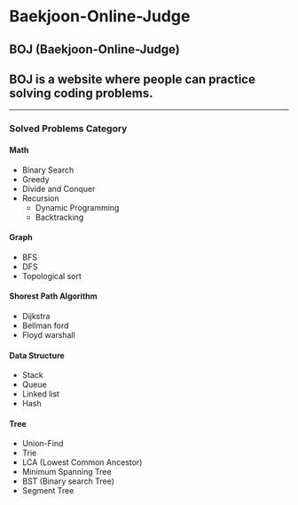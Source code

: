 # Baekjoon-Online-Judge

## BOJ (Baekjoon-Online-Judge)
## BOJ is a website where people can practice solving coding problems. 
---
### Solved Problems Category

#### Math
- Binary Search
- Greedy
- Divide and Conquer
- Recursion
  - Dynamic Programming 
  - Backtracking

#### Graph
- BFS
- DFS
- Topological sort

#### Shorest Path Algorithm
- Dijkstra
- Bellman ford
- Floyd warshall 


#### Data Structure
- Stack
- Queue
- Linked list
- Hash

#### Tree
- Union-Find
- Trie
- LCA (Lowest Common Ancestor)
- Minimum Spanning Tree
- BST (Binary search Tree)
- Segment Tree
